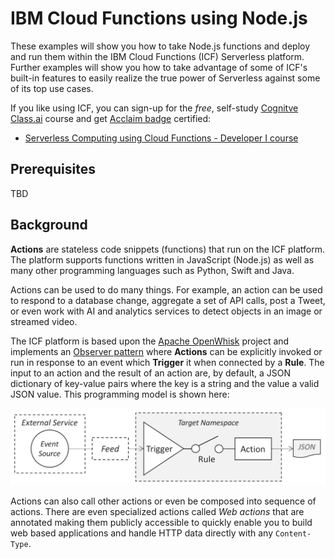 <!--
#
# Licensed to the Apache Software Foundation (ASF) under one or more
# contributor license agreements.  See the NOTICE file distributed with
# this work for additional information regarding copyright ownership.
# The ASF licenses this file to You under the Apache License, Version 2.0
# (the "License"); you may not use this file except in compliance with
# the License.  You may obtain a copy of the License at
#
#     http://www.apache.org/licenses/LICENSE-2.0
#
# Unless required by applicable law or agreed to in writing, software
# distributed under the License is distributed on an "AS IS" BASIS,
# WITHOUT WARRANTIES OR CONDITIONS OF ANY KIND, either express or implied.
# See the License for the specific language governing permissions and
# limitations under the License.
#
-->

# IBM Cloud Functions using Node.js

These examples will show you how to take Node.js functions and deploy and run them within the IBM Cloud Functions (ICF) Serverless platform.  Further examples will show you how to take advantage of some of ICF's built-in features to easily realize the true power of Serverless against some of its top use cases.

If you like using ICF, you can sign-up for the *free*, self-study [Cognitve Class.ai](https://cognitiveclass.ai/) course and get [Acclaim badge](https://www.youracclaim.com/org/ibm/badge/serverless-computing-using-cloud-functions-developer-i) certified:
* [Serverless Computing using Cloud Functions - Developer I course](https://cognitiveclass.ai/courses/serverless-computing-using-cloud-functions-developer-1)

## Prerequisites

TBD

## Background

**Actions** are stateless code snippets (functions) that run on the ICF platform. The platform supports functions written in JavaScript (Node.js) as well as many other programming languages such as Python, Swift and Java.

Actions can be used to do many things. For example, an action can be used to respond to a database change, aggregate a set of API calls, post a Tweet, or even work with AI and analytics services to detect objects in an image or streamed video.

The ICF platform is based upon the [Apache OpenWhisk](https://openwhisk.apache.org/) project and implements an [Observer pattern](https://en.wikipedia.org/wiki/Observer_pattern) where **Actions** can be explicitly invoked or run in response to an event which **Trigger** it when connected by a **Rule**. The input to an action and the result of an action are, by default, a JSON dictionary of key-value pairs where the key is a string and the value a valid JSON value. This programming model is shown here:

![Programming model](images/ICF-Programming-Model.png)

Actions can also call other actions or even be composed into sequence of actions.  There are even specialized actions called *Web actions* that are annotated making them publicly accessible to quickly enable you to build web based applications and handle HTTP data directly with any `Content-Type`.
